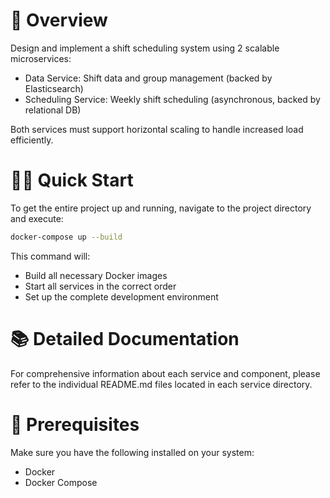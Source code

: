 # 🚀 Overview
Design and implement a shift scheduling system using 2 scalable microservices:
- Data Service: Shift data and group management (backed by Elasticsearch)
- Scheduling Service: Weekly shift scheduling (asynchronous, backed by relational DB)

Both services must support horizontal scaling to handle increased load efficiently.

# 🏃‍♂️ Quick Start

To get the entire project up and running, navigate to the project directory and execute:

```bash
docker-compose up --build
```

This command will:

- Build all necessary Docker images
- Start all services in the correct order
- Set up the complete development environment

# 📚 Detailed Documentation
For comprehensive information about each service and component, please refer to the individual README.md files located in each service directory.

# 🔧 Prerequisites
Make sure you have the following installed on your system:

- Docker
- Docker Compose
